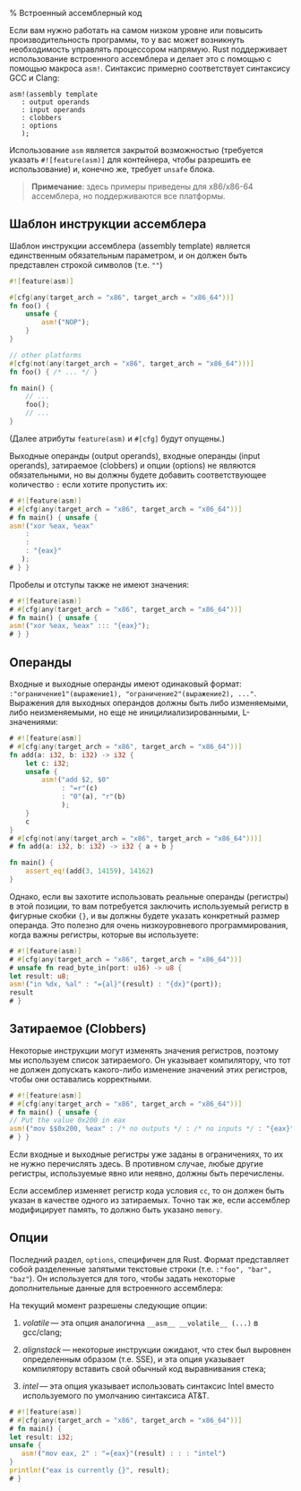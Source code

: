 % Встроенный ассемблерный код

Если вам нужно работать на самом низком уровне или повысить производительность
программы, то у вас может возникнуть необходимость управлять процессором
напрямую. Rust поддерживает использование встроенного ассемблера и делает это с
помощью с помощью макроса `asm!`. Синтаксис примерно соответствует синтаксису
GCC и Clang:

```ignore
asm!(assembly template
   : output operands
   : input operands
   : clobbers
   : options
   );
```

Использование `asm` является закрытой возможностью (требуется указать
`#![feature(asm)]` для контейнера, чтобы разрешить ее использование) и, конечно
же, требует `unsafe` блока.

> **Примечание**: здесь примеры приведены для x86/x86-64 ассемблера, но
поддерживаются все платформы.

## Шаблон инструкции ассемблера

Шаблон инструкции ассемблера (assembly template) является единственным
обязательным параметром, и он должен быть представлен строкой символов (т.е.
`""`)

```rust
#![feature(asm)]

#[cfg(any(target_arch = "x86", target_arch = "x86_64"))]
fn foo() {
    unsafe {
        asm!("NOP");
    }
}

// other platforms
#[cfg(not(any(target_arch = "x86", target_arch = "x86_64")))]
fn foo() { /* ... */ }

fn main() {
    // ...
    foo();
    // ...
}
```

(Далее атрибуты `feature(asm)` и `#[cfg]` будут опущены.)

Выходные операнды (output operands), входные операнды (input operands),
затираемое (clobbers) и опции (options) не являются обязательными, но вы должны
будете добавить соответствующее количество `:` если хотите пропустить их:

```rust
# #![feature(asm)]
# #[cfg(any(target_arch = "x86", target_arch = "x86_64"))]
# fn main() { unsafe {
asm!("xor %eax, %eax"
    :
    :
    : "{eax}"
   );
# } }
```

Пробелы и отступы также не имеют значения:

```rust
# #![feature(asm)]
# #[cfg(any(target_arch = "x86", target_arch = "x86_64"))]
# fn main() { unsafe {
asm!("xor %eax, %eax" ::: "{eax}");
# } }
```

## Операнды

Входные и выходные операнды имеют одинаковый формат:
`:"ограничение1"(выражение1), "ограничение2"(выражение2), ..."`. Выражения для
выходных операндов должны быть либо изменяемыми, либо неизменяемыми, но еще не
иницилиализированными, L-значениями:

```rust
# #![feature(asm)]
# #[cfg(any(target_arch = "x86", target_arch = "x86_64"))]
fn add(a: i32, b: i32) -> i32 {
    let c: i32;
    unsafe {
        asm!("add $2, $0"
             : "=r"(c)
             : "0"(a), "r"(b)
             );
    }
    c
}
# #[cfg(not(any(target_arch = "x86", target_arch = "x86_64")))]
# fn add(a: i32, b: i32) -> i32 { a + b }

fn main() {
    assert_eq!(add(3, 14159), 14162)
}
```

Однако, если вы захотите использовать реальные операнды (регистры) в этой
позиции, то вам потребуется заключить используемый регистр в фигурные скобки
`{}`, и вы должны будете указать конкретный размер операнда. Это полезно для
очень низкоуровневого программирования, когда важны регистры, которые вы
используете:

```rust
# #![feature(asm)]
# #[cfg(any(target_arch = "x86", target_arch = "x86_64"))]
# unsafe fn read_byte_in(port: u16) -> u8 {
let result: u8;
asm!("in %dx, %al" : "={al}"(result) : "{dx}"(port));
result
# }
```

## Затираемое (Clobbers)

Некоторые инструкции могут изменять значения регистров, поэтому мы используем
список затираемого. Он указывает компилятору, что тот не должен допускать
какого-либо изменение значений этих регистров, чтобы они оставались корректными.

```rust
# #![feature(asm)]
# #[cfg(any(target_arch = "x86", target_arch = "x86_64"))]
# fn main() { unsafe {
// Put the value 0x200 in eax
asm!("mov $$0x200, %eax" : /* no outputs */ : /* no inputs */ : "{eax}");
# } }
```

Если входные и выходные регистры уже заданы в ограничениях, то их не нужно
перечислять здесь. В противном случае, любые другие регистры, используемые явно
или неявно, должны быть перечислены.

Если ассемблер изменяет регистр кода условия `cc`, то он должен быть указан в
качестве одного из затираемых. Точно так же, если ассемблер модифицирует память,
то должно быть указано `memory`.

## Опции

Последний раздел, `options`, специфичен для Rust. Формат представляет собой
разделенные запятыми текстовые строки (т.е. `:"foo", "bar", "baz"`). Он
используется для того, чтобы задать некоторые дополнительные данные для
встроенного ассемблера:

На текущий момент разрешены следующие опции:

1. *volatile* — эта опция аналогична `__asm__ __volatile__ (...)` в gcc/clang;

2. *alignstack* — некоторые инструкции ожидают, что стек был выровнен
определенным образом (т.е. SSE), и эта опция указывает компилятору вставить
свой обычный код выравнивания стека;

3. *intel* — эта опция указывает использовать синтаксис Intel вместо
используемого по умолчанию синтаксиса AT&T.

```rust
# #![feature(asm)]
# #[cfg(any(target_arch = "x86", target_arch = "x86_64"))]
# fn main() {
let result: i32;
unsafe {
   asm!("mov eax, 2" : "={eax}"(result) : : : "intel")
}
println!("eax is currently {}", result);
# }
```
